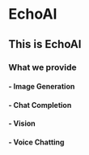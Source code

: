 # EchoAI
## This is EchoAI
### What we provide
#### - Image Generation
#### - Chat Completion
#### - Vision
#### - Voice Chatting
